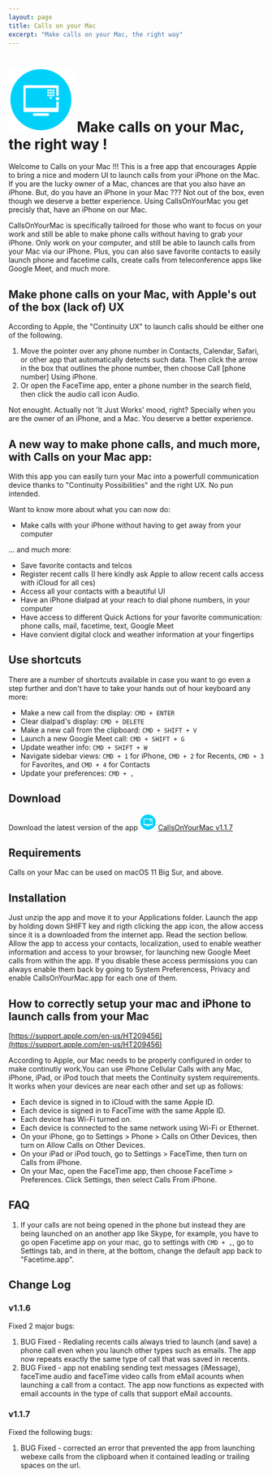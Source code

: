 ```yaml
---
layout: page
title: Calls on your Mac
excerpt: "Make calls on your Mac, the right way"
---
```



# ![Calls on your Mac logo](/images/callsonyourmac_icon_128x128.png "Make Calls on your Mac, the right way") Make calls on your Mac, the right way !

Welcome to Calls on your Mac !!! This is a free app that encourages Apple to bring a nice and modern UI to launch calls from your iPhone on the Mac. If you are the lucky owner of a Mac, chances are that you also have an iPhone. But, do you have an iPhone in your Mac ??? Not out of the box, even though we deserve a better experience. Using CallsOnYourMac you get precisly that, have an iPhone on our Mac.

CallsOnYourMac is specifically tailroed for those who want to focus on your work and still be able to make phone calls without having to grab your iPhone. Only work on your computer, and still be able to launch calls from your Mac via our iPhone. Plus, you can also save favorite contacts to easily launch phone and facetime calls, create calls from teleconference apps like Google Meet, and much more.

## Make phone calls on your Mac, with Apple's out of the box (lack of) UX
According to Apple, the "Continuity UX" to launch calls should be either one of the following. 
1. Move the pointer over any phone number in Contacts, Calendar, Safari, or other app that automatically detects such data. Then click the arrow in the box that outlines the phone number, then choose Call [phone number] Using iPhone.
2. Or open the FaceTime app, enter a phone number in the search field, then click the audio call icon Audio.

Not enought. Actually not 'It Just Works' mood, right? Specially when you are the owner of an iPhone, and a Mac. You deserve a better experience.

## A new way to make phone calls, and much more, with Calls on your Mac app:
With this app you can easily turn your Mac into a powerfull communication device thanks to "Continuity Possibilities" and the right UX. No pun intended.

Want to know more about what you can now do:
- Make calls with your iPhone without having to get away from your computer

... and much more:
- Save favorite contacts and telcos
- Register recent calls (I here kindly ask Apple to allow recent calls access with iCloud for all ces) 
- Access all your contacts with a beautiful UI
- Have an iPhone dialpad at your reach to dial phone numbers, in your computer
- Have access to different Quick Actions for your favorite communication: phone calls, mail, facetime, text, Google Meet 
- Have convient digital clock and weather information at your fingertips

## Use shortcuts
There are a number of shortcuts available in case you want to go even a step further and don't have to take your hands out of hour keyboard any more:

- Make a new call from the display: `CMD + ENTER`
- Clear dialpad's display: `CMD + DELETE`
- Make a new call from the clipboard: `CMD + SHIFT + V`
- Launch a new Google Meet call: `CMD + SHIFT + G` 
- Update weather info: `CMD + SHIFT + W`
- Navigate sidebar views: `CMD + 1` for iPhone, `CMD + 2` for Recents, `CMD + 3` for Favorites, and `CMD + 4` for Contacts
- Update your preferences: `CMD + ,`  

## Download
Download the latest version of the app ![Calls on your Mac logo](/images/callsonyourmac_icon_32x32.png "Download Calls On your Mac here") [CallsOnYourMac v1.1.7](http://www.oliverbarreto.com/downloads/CallsOnYourMac.zip)

## Requirements
Calls on your Mac can be used on macOS 11 Big Sur, and above.

## Installation
Just unzip the app and move it to your Applications folder. Launch the app by holding down SHIFT key and rigth clicking the app icon, the allow access since it is a downloaded from the internet app. Read the section bellow.
Allow the app to access your contacts, localization, used to enable weather information and access to your browser, for launching new Google Meet calls from within the app.
If you disable these access permissions you can always enable them back by going to System Preferencess, Privacy and enable CallsOnYourMac.app for each one of them.

## How to correctly setup your mac and iPhone to launch calls from your Mac
[https://support.apple.com/en-us/HT209456](https://support.apple.com/en-us/HT209456)

According to Apple, our Mac needs to be properly configured in order to make continutiy work.You can use iPhone Cellular Calls with any Mac, iPhone, iPad, or iPod touch that meets the Continuity system requirements. It works when your devices are near each other and set up as follows:
- Each device is signed in to iCloud with the same Apple ID.
- Each device is signed in to FaceTime with the same Apple ID.
- Each device has Wi-Fi turned on.
- Each device is connected to the same network using Wi-Fi or Ethernet.
- On your iPhone, go to Settings > Phone > Calls on Other Devices, then turn on Allow Calls on Other Devices.
- On your iPad or iPod touch, go to Settings > FaceTime, then turn on Calls from iPhone.
- On your Mac, open the FaceTime app, then choose FaceTime > Preferences. Click Settings, then select Calls From iPhone.


## FAQ
1. If your calls are not being opened in the phone but instead they are being launched on an another app like Skype, for example, you have to go open Facetime app on your mac, go to settings with `CMD + ,`, go to Settings tab, and in there, at the bottom, change the default app back to "Facetime.app".


## Change Log
### v1.1.6
Fixed 2 major bugs: 
1. BUG Fixed - Redialing recents calls always tried to launch (and save) a phone call even when you launch other types such as emails. The app now repeats exactly the same type of call that was saved in recents.
2. BUG Fixed - app not enabling sending text messages (iMessage), faceTime audio and faceTime video calls from eMail acounts when launching a call from a contact. The app now functions as expected with email accounts in the type of calls that support eMail accounts. 	

### v1.1.7
Fixed the following bugs: 
1. BUG Fixed - corrected an error that prevented the app from launching webexe calls from the clipboard when it contained leading or trailing spaces on the url.

